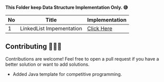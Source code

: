  **This Folder keep Data Structure Implementation Only. 😅**

| No   | Title                                    | Implementation                                                      |
| --- | ---------------------------------------- | ------------------------------------------------------------- |
| 1   | LinkedList Impementation            | [Click Here](https://github.com/hiteshchoudhary/open-source-contribution/blob/main/Java/Only%20Data%20Structure%20Implementation/LinkedList/LinkedList.java)


## Contributing 🧑🏽‍💻

Contributions are welcome! Feel free to open a pull request if you have a better solution or want to add solutions.
- Added Java template for competitive programming.


